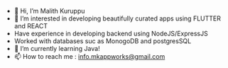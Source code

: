 - 👋 Hi, I’m Malith Kuruppu
- 👀 I’m interested in developing beautifully curated apps using FLUTTER and REACT
- Have experience in developing backend using NodeJS/ExpressJS
- Worked with databases suc as MonogoDB and postgresSQL
- 🌱 I’m currently learning Java!
- 📫 How to reach me : info.mkappworks@gmail.com

<!---
mkappworks/mkappworks is a ✨ special ✨ repository because its `README.md` (this file) appears on your GitHub profile.
You can click the Preview link to take a look at your changes.
--->
